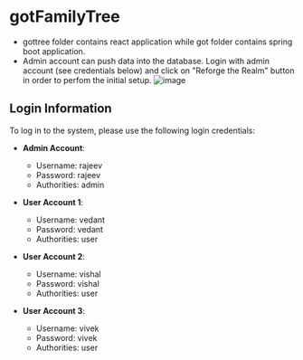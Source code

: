 # gotFamilyTree

- gottree folder contains react application while got folder contains spring boot application.
- Admin account can push data into the database. Login with admin account (see credentials below) and click on "Reforge the Realm" button in order to perfom the initial setup.
![image](https://github.com/vinaysuyal/gotFamilyTree/assets/47267619/c3942498-d415-41c1-8b21-f62c4e1bcbdd)


## Login Information

To log in to the system, please use the following login credentials:

- **Admin Account**:
  - Username: rajeev
  - Password: rajeev
  - Authorities: admin

- **User Account 1**:
  - Username: vedant
  - Password: vedant
  - Authorities: user

- **User Account 2**:
  - Username: vishal
  - Password: vishal
  - Authorities: user

- **User Account 3**:
  - Username: vivek
  - Password: vivek
  - Authorities: user

